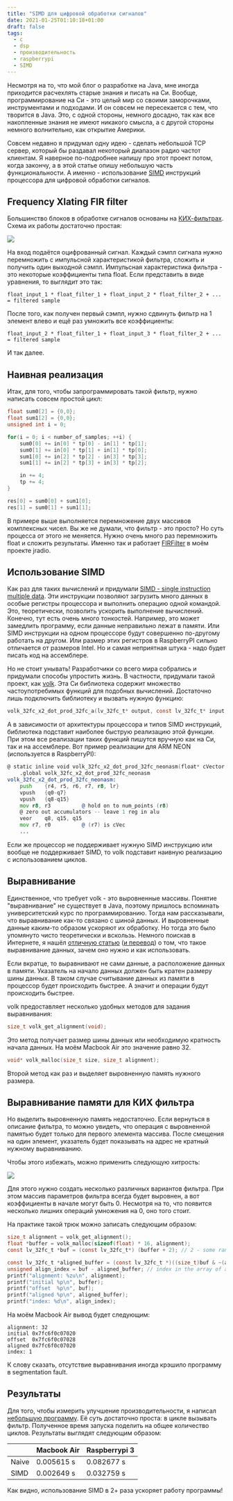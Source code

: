 ```yaml
---
title: "SIMD для цифровой обработки сигналов"
date: 2021-01-25T01:10:18+01:00
draft: false
tags:
  - c
  - dsp
  - производительность
  - raspberrypi
  - SIMD
---
```

Несмотря на то, что мой блог о разработке на Java, мне иногда приходится расчехлять старые знания и писать на Си. Вообще, программирование на Си - это целый мир со своими заморочками, инструментами и подходами. И он совсем не пересекается с тем, что творится в Java. Это, с одной стороны, немного досадно, так как все накопленные знания не имеют никакого смысла, а с другой стороны немного волнительно, как открытие Америки.

Совсем недавно я придумал одну идею - сделать небольшой TCP сервер, который бы раздавал некоторый диапазон радио частот клиентам. Я наверное по-подробнее напишу про этот проект потом, когда закончу, а в этой статье опишу небольшую часть функциональности. А именно - использование [SIMD](https://en.wikipedia.org/wiki/SIMD) инструкций процессора для цифровой обработки сигналов.

## Frequency Xlating FIR filter

Большинство блоков в обработке сигналов основаны на [КИХ-фильтрах](https://ru.wikipedia.org/wiki/Фильтр_с_конечной_импульсной_характеристикой). Схема их работы достаточно простая:

![](/img/simd-for-dsp/firfilter.png)

На вход подаётся оцифрованный сигнал. Каждый сэмпл сигнала нужно перемножить с импульсной характеристикой фильтра, сложить и получить один выходной сэмпл. Импульсная характеристика фильтра - это некоторые коэффициенты типа float. Если представить в виде уравнения, то выглядит это так:

```
float_input_1 * float_filter_1 + float_input_2 * float_filter_2 + ... = filtered sample
```

После того, как получен первый сэмпл, нужно сдвинуть фильтр на 1 элемент влево и ещё раз умножить все коэффициенты:

```
float_input_2 * float_filter_1 + float_input_3 * float_filter_2 + ... = filtered sample
```

И так далее.

## Наивная реализация

Итак, для того, чтобы запрограммировать такой фильтр, нужно написать совсем простой цикл:

```c
float sum0[2] = {0,0};
float sum1[2] = {0,0};
unsigned int i = 0;

for(i = 0; i < number_of_samples; ++i) {
    sum0[0] += in[0] * tp[0] - in[1] * tp[1];
    sum0[1] += in[0] * tp[1] + in[1] * tp[0];
    sum1[0] += in[2] * tp[2] - in[3] * tp[3];
    sum1[1] += in[2] * tp[3] + in[3] * tp[2];

    in += 4;
    tp += 4;
}

res[0] = sum0[0] + sum1[0];
res[1] = sum0[1] + sum1[1];
```

В примере выше выполняется перемножение двух массивов комплексных чисел. Вы же не думали, что фильтр - это просто? Но суть процесса от этого не меняется. Нужно очень много раз перемножить float и сложить результаты. Именно так и работает [FIRFilter](https://github.com/dernasherbrezon/jradio/blob/8c5704be41d12ef7e819f9486fab0e623a6f1b44/src/main/java/ru/r2cloud/jradio/blocks/FIRFilter.java) в моём проекте jradio.

## Использование SIMD

Как раз для таких вычислений и придумали [SIMD - single instruction multiple data](https://en.wikipedia.org/wiki/SIMD). Эти инструкции позволяют загрузить много данных в особые регистры процессора и выполнить операцию одной командой. Это, теоретически, позволить ускорить выполнение вычислений. Конечно, тут есть очень много тонкостей. Например, это может замедлить программу, если данные неправильно лежат в памяти. Или SIMD инструкции на одном процессоре будут совершенно по-другому работать на другом. Или размер этих регистров в RaspberryPI сильно отличается от размеров Intel. Но и самая неприятная штука - надо будет писать код на ассемблере.

Но не стоит унывать! Разработчики со всего мира собрались и придумали способы упростить жизнь. В частности, придумали такой проект, как [volk](https://www.libvolk.org). Эта Си библиотека содержит множество частоупотребимых функций для подобных вычислений. Достаточно лишь подключить библиотеку и вызвать нужную функцию:


```c
volk_32fc_x2_dot_prod_32fc_a(lv_32fc_t* output, const lv_32fc_t* input, const lv_32fc_t* filter, unsigned int size);
```

А в зависимости от архитектуры процессора и типов SIMD инструкций, библиотека подставит наиболее быструю реализацию этой функции. При этом все реализации таких функций пишутся вручную как на Си, так и на ассемблере. Вот пример реализации для ARM NEON (используется в RaspberryPI):

```asm
@ static inline void volk_32fc_x2_dot_prod_32fc_neonasm(float* cVector, const float* aVector, const float* bVector, unsigned int num_points);
	.global	volk_32fc_x2_dot_prod_32fc_neonasm
volk_32fc_x2_dot_prod_32fc_neonasm:
    push    {r4, r5, r6, r7, r8, lr}
    vpush   {q0-q7}
    vpush   {q8-q15}
    mov r8, r3          @ hold on to num_points (r8)
    @ zero out accumulators -- leave 1 reg in alu
    veor    q8, q15, q15
    mov r7, r0          @ (r7) is cVec
    ...
```

Если же процессор не поддерживает нужную SIMD инструкцию или вообще не поддерживает SIMD, то volk подставит наивную реализацию с использованием циклов.

## Выравнивание

Единственное, что требует volk - это выровненные массивы. Понятие "выравнивание" не существует в Java, поэтому пришлось вспоминать университетский курс по программированию. Тогда нам рассказывали, что выравнивание как-то связано с шиной данных. И выровненные данные каким-то образом ускоряют их обработку. Но тогда это было упомянуто чисто теоретически и вскользь. Немного поискав в Интернете, я нашёл [отличную статью](https://developer.ibm.com/technologies/systems/articles/pa-dalign/) ([и перевод](http://konishchevdmitry.blogspot.com/2010/01/blog-post.html)) о том, что такое выравнивание данных, зачем оно нужно и как использовать.

Если вкратце, то выравнивают не сами данные, а расположение данных в памяти. Указатель на начало данных должен быть кратен размеру шины данных. В таком случае считывание данных из памяти в процессор будет происходить быстрее. А значит и операции будут происходить быстрее. 

volk предоставляет несколько удобных методов для задания выравнивания:

```c
size_t volk_get_alignment(void);
```

Это метод получает размер шины данных или необходимую кратность начала данных. На моём Macbook Air это значение равно 32.

```c
void* volk_malloc(size_t size, size_t alignment);
```

Второй метод как раз и выделяет выровненную память нужного размера.

## Выравнивание памяти для КИХ фильтра

Но выделить выровненную память недостаточно. Если вернуться в описание фильтра, то можно увидеть, что операция с выровненной памятью будет только для первого элемента массива. После смещения на один элемент, указатель будет показывать на адрес не кратный нужному выравниванию.

Чтобы этого избежать, можно применить следующую хитрость:

![](/img/simd-for-dsp/trick.png)

Для этого нужно создать несколько различных вариантов фильтра. При этом массив параметров фильтра всегда будет выровнен, а вот коэффициенты в начале могут быть 0. Несмотря на то, что появится несколько лишних операций умножения на 0, оно того стоит.

На практике такой трюк можно записать следующим образом:

```c
size_t alignment = volk_get_alignment();
float *buffer = volk_malloc(sizeof(float) * 16, alignment);
const lv_32fc_t *buf = (const lv_32fc_t*) (buffer + 2); // 2 - some random offset

const lv_32fc_t *aligned_buffer = (const lv_32fc_t *)((size_t)buf & ~(alignment - 1));
unsigned align_index = buf - aligned_buffer; // index in the array of aligned filter configurations
printf("alignment: %zu\n", alignment);
printf("initial %p\n", buffer);
printf("offset  %p\n", buf);
printf("aligned %p\n", aligned_buffer);
printf("index: %d\n", align_index);
```

На моём Macbook Air вывод будет следующим:

```
alignment: 32
initial 0x7fc6f0c07020
offset  0x7fc6f0c07028
aligned 0x7fc6f0c07020
index: 1
```

К слову сказать, отсутствие выравнивания иногда крэшило программу в segmentation fault.

## Результаты

Для того, чтобы измерить улучшение производительности, я написал [небольшую программу](https://github.com/dernasherbrezon/sdr-server/blob/main/test/perf_xlating.c). Её суть достаточно проста: в цикле вызывать фильтр. Полученное время запуска поделить на общее количество циклов. Результаты выглядят следующим образом:

<table>
	<thead>
		<tr>
			<th></th>
			<th>Macbook Air</th>
			<th>Raspberrypi 3</th>
		</tr>
	</thead>
	<tbody>
		<tr>
			<td>Naive</td>
			<td>0.005615 s</td>
			<td>0.082677 s</td>
		</tr>
		<tr>
			<td>SIMD</td>
			<td>0.002649 s</td>
			<td>0.032759 s</td>
		</tr>
	</tbody>
</table>

Как видно, использование SIMD в 2+ раза ускоряет работу программы!
